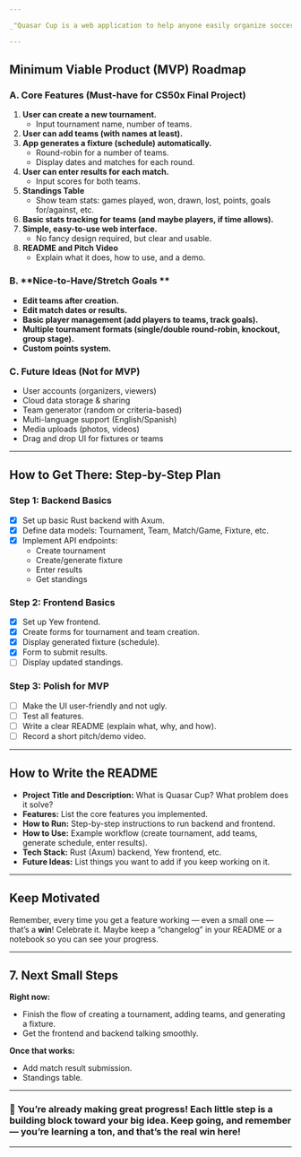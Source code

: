 ```yaml
---

_"Quasar Cup is a web application to help anyone easily organize soccer tournaments. It handles team creation, match scheduling, results, and stats, so organizers can focus on the fun part — the games!"_

---
```


## **Minimum Viable Product (MVP) Roadmap**

### A. **Core Features (Must-have for CS50x Final Project)**
1. **User can create a new tournament.**
   - Input tournament name, number of teams.
2. **User can add teams (with names at least).**
3. **App generates a fixture (schedule) automatically.**
   - Round-robin for a number of teams.
   - Display dates and matches for each round.
4. **User can enter results for each match.**
   - Input scores for both teams.
5. **Standings Table**
   - Show team stats: games played, won, drawn, lost, points, goals for/against, etc.
6. **Basic stats tracking for teams (and maybe players, if time allows).**
7. **Simple, easy-to-use web interface.**
   - No fancy design required, but clear and usable.
8. **README and Pitch Video**  
   - Explain what it does, how to use, and a demo.

### B. **Nice-to-Have/Stretch Goals **
- **Edit teams after creation.**
- **Edit match dates or results.**
- **Basic player management (add players to teams, track goals).**
- **Multiple tournament formats (single/double round-robin, knockout, group stage).**
- **Custom points system.**

### C. **Future Ideas (Not for MVP)**
- User accounts (organizers, viewers)
- Cloud data storage & sharing
- Team generator (random or criteria-based)
- Multi-language support (English/Spanish)
- Media uploads (photos, videos)
- Drag and drop UI for fixtures or teams

---

## **How to Get There: Step-by-Step Plan**

### Step 1: **Backend Basics**
- [x] Set up basic Rust backend with Axum.
- [x] Define data models: Tournament, Team, Match/Game, Fixture, etc.
- [x] Implement API endpoints:
  - Create tournament
  - Create/generate fixture
  - Enter results
  - Get standings

### Step 2: **Frontend Basics**
- [x] Set up Yew frontend.
- [x] Create forms for tournament and team creation.
- [x] Display generated fixture (schedule).
- [x] Form to submit results.
- [ ] Display updated standings.

### Step 3: **Polish for MVP**
- [ ] Make the UI user-friendly and not ugly.
- [ ] Test all features.
- [ ] Write a clear README (explain what, why, and how).
- [ ] Record a short pitch/demo video.

---

## **How to Write the README**

- **Project Title and Description:** What is Quasar Cup? What problem does it solve?
- **Features:** List the core features you implemented.
- **How to Run:** Step-by-step instructions to run backend and frontend.
- **How to Use:** Example workflow (create tournament, add teams, generate schedule, enter results).
- **Tech Stack:** Rust (Axum) backend, Yew frontend, etc.
- **Future Ideas:** List things you want to add if you keep working on it.

---

## **Keep Motivated**
Remember, every time you get a feature working — even a small one — that’s a **win**! Celebrate it. Maybe keep a “changelog” in your README or a notebook so you can see your progress.

---

## 7. **Next Small Steps**
**Right now:**  
- Finish the flow of creating a tournament, adding teams, and generating a fixture.  
- Get the frontend and backend talking smoothly.

**Once that works:**  
- Add match result submission.
- Standings table.

---

### 🚀 You’re already making great progress! Each little step is a building block toward your big idea. Keep going, and remember — you’re learning a ton, and that’s the real win here!

---
